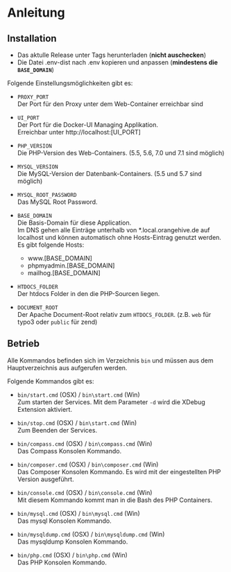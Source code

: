 # Anleitung

## Installation

* Das aktulle Release unter Tags herunterladen (**nicht auschecken**)
* Die Datei .env-dist nach .env kopieren und anpassen (**mindestens die `BASE_DOMAIN`**)

Folgende Einstellungsmöglichkeiten gibt es:

* `PROXY_PORT`<br />
    Der Port für den Proxy unter dem Web-Container erreichbar sind

* `UI_PORT`<br />
    Der Port für die Docker-UI Managing Applikation.<br />
    Erreichbar unter ht<span>tp://</span>localhost:[UI_PORT]

* `PHP_VERSION`<br />
    Die PHP-Version des Web-Containers. (5.5, 5.6, 7.0 und 7.1 sind möglich)

* `MYSQL_VERSION`<br />
    Die MySQL-Version der Datenbank-Containers. (5.5 und 5.7 sind möglich)

* `MYSQL_ROOT_PASSWORD`<br />
    Das MySQL Root Password.

* `BASE_DOMAIN`<br />
    Die Basis-Domain für diese Application.<br />
    Im DNS gehen alle Einträge unterhalb von *.local.orangehive.de auf localhost und können automatisch ohne Hosts-Eintrag genutzt werden.<br />
    Es gibt folgende Hosts:
    
    - w<span>ww</span>.[BASE_DOMAIN]
    - phpmyadmin.[BASE_DOMAIN]
    - mailhog.[BASE_DOMAIN]

* `HTDOCS_FOLDER`<br />
    Der htdocs Folder in den die PHP-Sourcen liegen.

* `DOCUMENT_ROOT`<br />
    Der Apache Document-Root relativ zum `HTDOCS_FOLDER`. (z.B. `web` für typo3 oder `public` für zend)

## Betrieb

Alle Kommandos befinden sich im Verzeichnis `bin` und müssen aus dem Hauptverzeichnis aus aufgerufen werden.

Folgende Kommandos gibt es:

* `bin/start.cmd` (OSX) / `bin\start.cmd` (Win)<br />
    Zum starten der Services. Mit dem Parameter `-d` wird die XDebug Extension aktiviert.
 
* `bin/stop.cmd` (OSX) / `bin\start.cmd` (Win)<br />
    Zum Beenden der Services.
  
* `bin/compass.cmd` (OSX) / `bin\compass.cmd` (Win)<br />
    Das Compass Konsolen Kommando.

* `bin/composer.cmd` (OSX) / `bin\composer.cmd` (Win)<br />
    Das Composer Konsolen Kommando. Es wird mit der eingestellten PHP Version ausgeführt.

* `bin/console.cmd` (OSX) / `bin\console.cmd` (Win)<br />
    Mit diesem Kommando kommt man in die Bash des PHP Containers.

* `bin/mysql.cmd` (OSX) / `bin\mysql.cmd` (Win)<br />
    Das mysql Konsolen Kommando.

* `bin/mysqldump.cmd` (OSX) / `bin\mysqldump.cmd` (Win)<br />
    Das mysqldump Konsolen Kommando.

* `bin/php.cmd` (OSX) / `bin\php.cmd` (Win)<br />
    Das PHP Konsolen Kommando.

